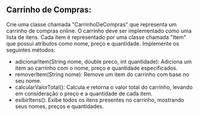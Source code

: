## Carrinho de Compras:

Crie uma classe chamada "CarrinhoDeCompras" que representa um carrinho de compras online. O carrinho deve ser implementado como uma lista de itens. Cada item é representado por uma classe chamada "Item" que possui atributos como nome, preço e quantidade. Implemente os seguintes métodos:

+ adicionarItem(String nome, double preco, int quantidade): Adiciona um item ao carrinho com o nome, preço e quantidade especificados.
+ removerItem(String nome): Remove um item do carrinho com base no seu nome.
+ calcularValorTotal(): Calcula e retorna o valor total do carrinho, levando em consideração o preço e a quantidade de cada item.
+ exibirItens(): Exibe todos os itens presentes no carrinho, mostrando seus nomes, preços e quantidades.
